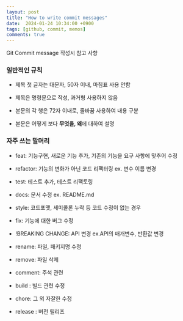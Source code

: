 ```yaml
---
layout: post
title: "How to write commit messages"
date:  2024-01-24 10:34:00 +0900
tags: [github, commit, memos]
comments: true
---
```


Git Commit message 작성시 참고 사항

### 일반적인 규칙

- 제목 첫 글자는 대문자, 50자 이내, 마침표 사용 안함

- 제목은 명령문으로 작성, 과거형 사용하지 않음

- 본문의 각 행은 72자 이내로, 줄바꿈 사용하여 내용 구분

- 본문은 어떻게 보다 **무엇을, 왜**에 대하여 설명


### 자주 쓰는 말머리

- feat: 기능구현, 새로운 기능 추가, 기존의 기능을 요구 사항에 맞추어 수정

- refactor: 기능의 변화가 아닌 코드 리팩터링 ex. 변수 이름 변경

- test: 테스트 추가, 테스트 리팩토링

- docs: 문서 수정 ex. README.md

- style: 코드포맷, 세미콜론 누락 등 코드 수정이 없는 경우

- fix: 기능에 대한 버그 수정

- !BREAKING CHANGE: API 변경 ex.API의 매개변수, 반환값 변경

- rename: 파일, 패키지명 수정

- remove: 파일 삭제

- comment: 주석 관련

- build : 빌드 관련 수정

- chore: 그 외 자잘한 수정

- release : 버전 릴리즈